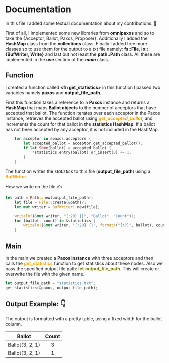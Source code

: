 # Documentation

In this file I added some textual documentation about my contributions. 📖

First of all, I implemented some new libraries from **omnipaxos** and so to take the {Acceptor, Ballot, Paxos, Proposer}. Additionally I added the **HashMap** class from the **collections** class. Finally I added tree more classes so to use them for the output to a txt file namely: **fs::File**, **io::{BufWriter, Write}** and last but not least the **path::Path** class. All these are implemented in the **use** section of the **_main_** class.

## Function

I created a function called **<fn get_statistics\>** in this function I passed two variables namely **paxos** and **output_file_path**.

First this function takes a reference to a **Paxos** instance and returns a **HashMap** that maps **Ballot objects** to the number of acceptors that have accepted that ballot. The function iterates over each acceptor in the Paxos instance, retrieves the accepted ballot using <snap style="color:orange">**_get_accepted_ballot_**</snap>, and increments the count for that ballot in the **statistics HashMap**. If a ballot has not been accepted by any acceptor, it is not included in the HashMap.

```Rust
    for acceptor in &paxos.acceptors {
        let accepted_ballot = acceptor.get_accepted_ballot();
        if let Some(ballot) = accepted_ballot {
            *statistics.entry(ballot).or_insert(0) += 1;
        }
    }
```

The function writes the _statistics_ to this file (**output_file_path**) using a <snap style="color:orange">**BufWriter**</snap>.

How we write on the file ✍️

```Rust
let path = Path::new(output_file_path);
    let file = File::create(&path)?;
    let mut writer = BufWriter::new(file);

    writeln!(&mut writer, "{:20} {}", "Ballot", "Count")?;
    for (ballot, count) in &statistics {
        writeln!(&mut writer, "{:20} {}", format!("{:?}", ballot), count)?;
    }

```

## Main

In the main we created a **Paxos instance** with three acceptors and then calls the <snap style="color:orange">**get_statistics**</snap> function to get statistics about these nodes. Also we pass the specified output file path: <snap style="color:olive">**let output_file_path**</snap>. This will create or overwrite the file with the given name.

```Rust
let output_file_path = "statistics.txt";
get_statistics(&paxos, output_file_path);
```

## Output Example: 👇

The output is formatted with a pretty table, using a fixed width for the ballot column.

|     Ballot      | Count |
| :-------------: | :---: |
| Ballot(3, 2, 1) |   3   |
| Ballot(3, 2, 1) |   1   |
